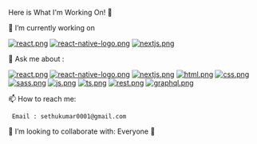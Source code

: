 Here is What I'm Working On! 👋

🔭 I’m currently working on

   [![react.png](https://i.postimg.cc/1zp1jcq8/react.png)](https://postimg.cc/R3VY3tGm) [![react-native-logo.png](https://i.postimg.cc/mr3KwLvM/react-native-logo.png)](https://postimg.cc/VS67s8LL) [![nextjs.png](https://i.postimg.cc/G3vTxZtR/nextjs.png)](https://postimg.cc/ThYPRNnN) 


💬 Ask me about :
 
  [![react.png](https://i.postimg.cc/1zp1jcq8/react.png)](https://postimg.cc/R3VY3tGm) [![react-native-logo.png](https://i.postimg.cc/mr3KwLvM/react-native-logo.png)](https://postimg.cc/VS67s8LL) [![nextjs.png](https://i.postimg.cc/G3vTxZtR/nextjs.png)](https://postimg.cc/ThYPRNnN) [![html.png](https://i.postimg.cc/C5zWgW1x/html.png)](https://postimg.cc/qN6jYdwP) [![css.png](https://i.postimg.cc/fWcH3W4Q/css.png)](https://postimg.cc/0rNGFs2V) [![sass.png](https://i.postimg.cc/GtdxPY0w/sass.png)](https://postimg.cc/4HR8v2VD) [![js.png](https://i.postimg.cc/pLq4mWFL/js.png)](https://postimg.cc/ftqdDVTB) [![ts.png](https://i.postimg.cc/SNxGJSQR/ts.png)](https://postimg.cc/gr1h7PZb) [![rest.png](https://i.postimg.cc/x1TjwZPW/rest.png)](https://postimg.cc/pp4t8q4Z) [![graphql.png](https://i.postimg.cc/RhspNqj1/graphql.png)](https://postimg.cc/QK7JzNNV)
   
    
 📫 How to reach me: 
 
     Email : sethukumar0001@gmail.com
     

 👯 I’m looking to collaborate with: Everyone 🤗


<!-- <a href=#><img src="contributions.svg"></a> -->

<!-- <p align="center"> 
  Visitor count<br>
  <img src="https://profile-counter.glitch.me/insolitum/count.svg" />
</p> -->
